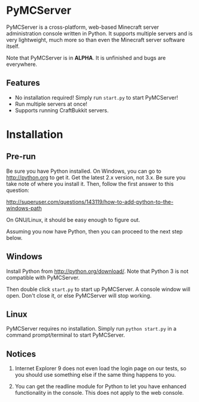 PyMCServer
==========

PyMCServer is a cross-platform, web-based Minecraft server administration
console written in Python. It supports multiple servers and is very
lightweight, much more so than even the Minecraft server software itself.

Note that PyMCServer is in **ALPHA**. It is unfinished and bugs are everywhere.

Features
--------
  * No installation required! Simply run `start.py` to start PyMCServer!
  * Run multiple servers at once!
  * Supports running CraftBukkit servers.

Installation
========

Pre-run
------------
Be sure you have Python installed. On Windows, you can go to http://python.org
to get it. Get the latest 2.x version, not 3.x. Be sure you take note of where
you install it. Then, follow the first answer to this question:

http://superuser.com/questions/143119/how-to-add-python-to-the-windows-path

On GNU/Linux, it should be easy enough to figure out.

Assuming you now have Python, then you can proceed to the next step below.

Windows
-------
Install Python from http://python.org/download/. Note that Python 3 is not
compatible with PyMCServer.

Then double click `start.py` to start up PyMCServer. A console window will
open. Don't close it, or else PyMCServer will stop working.

Linux
-----
PyMCServer requires no installation. Simply run `python start.py` in a command
prompt/terminal to start PyMCServer.

Notices
------------
1. Internet Explorer 9 does not even load the login page on our tests, so you
should use something else if the same thing happens to you.

2. You can get the readline module for Python to let you have enhanced
functionality in the console. This does not apply to the web console.

